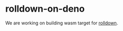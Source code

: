 # rolldown-on-deno

We are working on building wasm target for [rolldown](https://github.com/rolldown-rs/rolldown).
